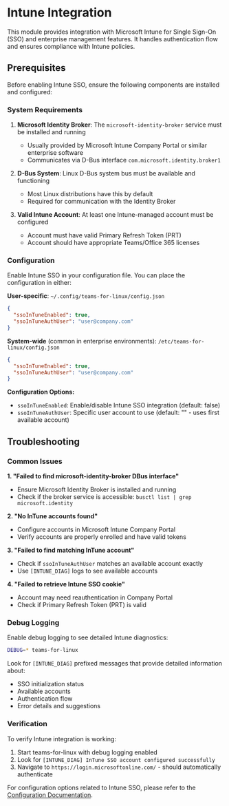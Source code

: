 # Intune Integration

This module provides integration with Microsoft Intune for Single Sign-On (SSO) and enterprise management features. It handles authentication flow and ensures compliance with Intune policies.

## Prerequisites

Before enabling Intune SSO, ensure the following components are installed and configured:

### System Requirements

1. **Microsoft Identity Broker**: The `microsoft-identity-broker` service must be installed and running
   - Usually provided by Microsoft Intune Company Portal or similar enterprise software
   - Communicates via D-Bus interface `com.microsoft.identity.broker1`

2. **D-Bus System**: Linux D-Bus system bus must be available and functioning
   - Most Linux distributions have this by default
   - Required for communication with the Identity Broker

3. **Valid Intune Account**: At least one Intune-managed account must be configured
   - Account must have valid Primary Refresh Token (PRT)
   - Account should have appropriate Teams/Office 365 licenses

### Configuration

Enable Intune SSO in your configuration file. You can place the configuration in either:

**User-specific**: `~/.config/teams-for-linux/config.json`
```json
{
  "ssoInTuneEnabled": true,
  "ssoInTuneAuthUser": "user@company.com"
}
```

**System-wide** (common in enterprise environments): `/etc/teams-for-linux/config.json`
```json
{
  "ssoInTuneEnabled": true,
  "ssoInTuneAuthUser": "user@company.com"
}
```

**Configuration Options:**
- `ssoInTuneEnabled`: Enable/disable Intune SSO integration (default: false)
- `ssoInTuneAuthUser`: Specific user account to use (default: "" - uses first available account)

## Troubleshooting

### Common Issues

**1. "Failed to find microsoft-identity-broker DBus interface"**
- Ensure Microsoft Identity Broker is installed and running
- Check if the broker service is accessible: `busctl list | grep microsoft.identity`

**2. "No InTune accounts found"**
- Configure accounts in Microsoft Intune Company Portal
- Verify accounts are properly enrolled and have valid tokens

**3. "Failed to find matching InTune account"**
- Check if `ssoInTuneAuthUser` matches an available account exactly
- Use `[INTUNE_DIAG]` logs to see available accounts

**4. "Failed to retrieve Intune SSO cookie"**
- Account may need reauthentication in Company Portal
- Check if Primary Refresh Token (PRT) is valid

### Debug Logging

Enable debug logging to see detailed Intune diagnostics:

```bash
DEBUG=* teams-for-linux
```

Look for `[INTUNE_DIAG]` prefixed messages that provide detailed information about:
- SSO initialization status
- Available accounts
- Authentication flow
- Error details and suggestions

### Verification

To verify Intune integration is working:
1. Start teams-for-linux with debug logging enabled
2. Look for `[INTUNE_DIAG] InTune SSO account configured successfully`
3. Navigate to `https://login.microsoftonline.com/` - should automatically authenticate

For configuration options related to Intune SSO, please refer to the [Configuration Documentation](./configuration.md).